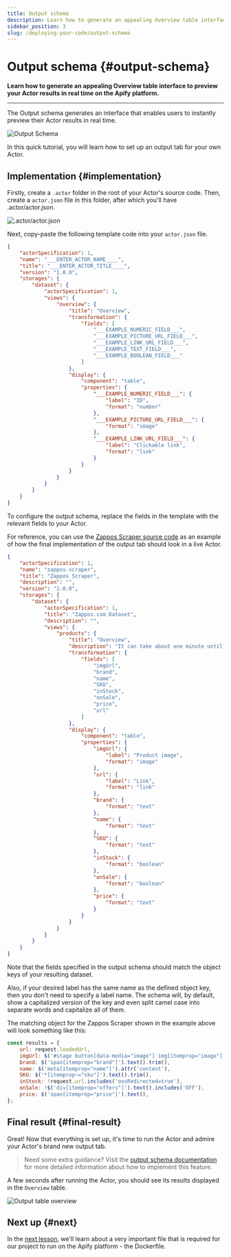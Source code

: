 ```yaml
---
title: Output schema
description: Learn how to generate an appealing Overview table interface to preview your Actor results in real time on the Apify platform.
sidebar_position: 3
slug: /deploying-your-code/output-schema
---
```


# Output schema {#output-schema}

**Learn how to generate an appealing Overview table interface to preview your Actor results in real time on the Apify platform.**

---

The Output schema generates an interface that enables users to instantly preview their Actor results in real time.

![Output Schema](../../../platform/actors/development/actor_definition/images/output-schema-example.png)

In this quick tutorial, you will learn how to set up an output tab for your own Actor.

## Implementation {#implementation}

Firstly, create a `.actor` folder in the root of your Actor's source code. Then, create a `actor.json` file in this folder, after which you'll have .actor/actor.json.

![.actor/actor.json](./images/actor-json-example.webp)

Next, copy-paste the following template code into your `actor.json` file.

```json
{
    "actorSpecification": 1,
    "name": "___ENTER_ACTOR_NAME____",
    "title": "___ENTER_ACTOR_TITLE____",
    "version": "1.0.0",
    "storages": {
        "dataset": {
            "actorSpecification": 1,
            "views": {
                "overview": {
                    "title": "Overview",
                    "transformation": {
                        "fields": [
                            "___EXAMPLE_NUMERIC_FIELD___",
                            "___EXAMPLE_PICTURE_URL_FIELD___",
                            "___EXAMPLE_LINK_URL_FIELD___",
                            "___EXAMPLE_TEXT_FIELD___",
                            "___EXAMPLE_BOOLEAN_FIELD___"
                        ]
                    },
                    "display": {
                        "component": "table",
                        "properties": {
                            "___EXAMPLE_NUMERIC_FIELD___": {
                                "label": "ID",
                                "format": "number"
                            },
                            "___EXAMPLE_PICTURE_URL_FIELD___": {
                                "format": "image"
                            },
                            "___EXAMPLE_LINK_URL_FIELD___": {
                                "label": "Clickable link",
                                "format": "link"
                            }
                        }
                    }
                }
            }
        }
    }
}
```

To configure the output schema, replace the fields in the template with the relevant fields to your Actor.

For reference, you can use the [Zappos Scraper source code](https://github.com/PerVillalva/zappos-scraper-actor/blob/main/.actor/actor.json) as an example of how the final implementation of the output tab should look in a live Actor.

```json
{
    "actorSpecification": 1,
    "name": "zappos-scraper",
    "title": "Zappos Scraper",
    "description": "",
    "version": "1.0.0",
    "storages": {
        "dataset": {
            "actorSpecification": 1,
            "title": "Zappos.com Dataset",
            "description": "",
            "views": {
                "products": {
                    "title": "Overview",
                    "description": "It can take about one minute until the first results are available.",
                    "transformation": {
                        "fields": [
                            "imgUrl",
                            "brand",
                            "name",
                            "SKU",
                            "inStock",
                            "onSale",
                            "price",
                            "url"
                        ]
                    },
                    "display": {
                        "component": "table",
                        "properties": {
                            "imgUrl": {
                                "label": "Product image",
                                "format": "image"
                            },
                            "url": {
                                "label": "Link",
                                "format": "link"
                            },
                            "brand": {
                                "format": "text"
                            },
                            "name": {
                                "format": "text"
                            },
                            "SKU": {
                                "format": "text"
                            },
                            "inStock": {
                                "format": "boolean"
                            },
                            "onSale": {
                                "format": "boolean"
                            },
                            "price": {
                                "format": "text"
                            }
                        }
                    }
                }
            }
        }
    }
}
```

Note that the fields specified in the output schema should match the object keys of your resulting dataset.

Also, if your desired label has the same name as the defined object key, then you don't need to specify a label name. The schema will, by default, show a capitalized version of the key and even split camel case into separate words and capitalize all of them.

The matching object for the Zappos Scraper shown in the example above will look something like this:

```js
const results = {
    url: request.loadedUrl,
    imgUrl: $('#stage button[data-media="image"] img[itemprop="image"]').attr('src'),
    brand: $('span[itemprop="brand"]').text().trim(),
    name: $('meta[itemprop="name"]').attr('content'),
    SKU: $('*[itemprop~="sku"]').text().trim(),
    inStock: !request.url.includes('oosRedirected=true'),
    onSale: !$('div[itemprop="offers"]').text().includes('OFF'),
    price: $('span[itemprop="price"]').text(),
};
```

## Final result {#final-result}

Great! Now that everything is set up, it's time to run the Actor and admire your Actor's brand new output tab.

> Need some extra guidance? Visit the [output schema documentation](/platform/actors/development/actor-definition/output-schema) for more detailed information about how to implement this feature.

A few seconds after running the Actor, you should see its results displayed in the `Overview` table.

![Output table overview](./images/output-schema-final-example.webp)

## Next up {#next}

In the [next lesson](./docker_file.md), we'll learn about a very important file that is required for our project to run on the Apify platform - the Dockerfile.
